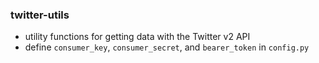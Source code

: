 ### twitter-utils
- utility functions for getting data with the Twitter v2 API
- define `consumer_key`, `consumer_secret`, and `bearer_token` in `config.py` 